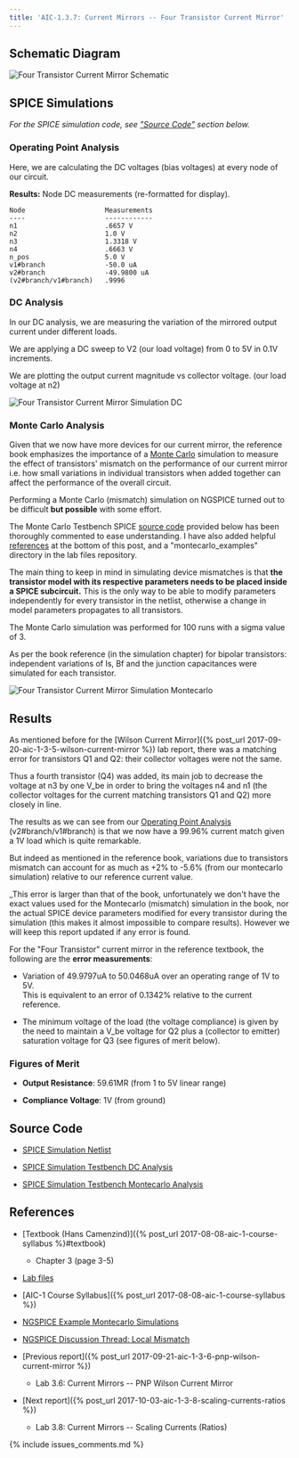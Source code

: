 ```yaml
---
title: 'AIC-1.3.7: Current Mirrors -- Four Transistor Current Mirror'
---
```


## Schematic Diagram 

![Four Transistor Current Mirror Schematic](/linked_files/2017-09-28-aic-1-3-7-four-transistor-current-mirror_1.svg)

## SPICE Simulations 

_For the SPICE simulation code, see ["Source Code"](#source-code) section below._

### Operating Point Analysis 

Here, we are calculating the DC voltages (bias voltages) at every node of our
circuit.

**Results:** Node DC measurements (re-formatted for display). 

~~~
Node                    Measurements
----                    ------------
n1                      .6657 V
n2                      1.0 V
n3                      1.3318 V
n4                      .6663 V
n_pos                   5.0 V
v1#branch               -50.0 uA
v2#branch               -49.9800 uA
(v2#branch/v1#branch)   .9996
~~~

### DC Analysis 

In our DC analysis, we are measuring the variation of the mirrored output current 
under different loads.

We are applying a DC sweep to V2 (our load voltage) from 0 to 5V in 0.1V 
increments. 

We are plotting the output current magnitude vs collector voltage. 
(our load voltage at n2)

![Four Transistor Current Mirror Simulation DC](/linked_files/2017-09-28-aic-1-3-7-four-transistor-current-mirror_2.svg)

### Monte Carlo Analysis

Given that we now have more devices for our current mirror, the reference book
emphasizes the importance of a [Monte Carlo](https://en.wikipedia.org/wiki/Monte_Carlo_method#Engineering) 
simulation to measure the effect of transistors' mismatch on the performance of
our current mirror i.e. how small variations in individual transistors when
added together can affect the performance of the overall circuit.

Performing a Monte Carlo (mismatch) simulation on NGSPICE turned out to be 
difficult **but possible** with some effort.

The Monte Carlo Testbench SPICE [source code](#source-code) provided below has
been thoroughly commented to ease understanding. I have also added helpful 
[references](#references) at the bottom of this post, and a "montecarlo\_examples" 
directory in the lab files repository.

The main thing to keep in mind in simulating device mismatches is that 
**the transistor model with its respective parameters needs to be placed
inside a SPICE subcircuit.** This is the only way to be able to modify
parameters independently for every transistor in the netlist, otherwise a change
in model parameters propagates to all transistors.

The Monte Carlo simulation was performed for 100 runs with a sigma value of 3.

As per the book reference (in the simulation chapter) for bipolar transistors:
independent variations of Is, Bf and the junction capacitances were simulated
for each transistor.

![Four Transistor Current Mirror Simulation Montecarlo](/linked_files/2017-09-28-aic-1-3-7-four-transistor-current-mirror_3.svg)

## Results

As mentioned before for the [Wilson Current Mirror]({% post_url 2017-09-20-aic-1-3-5-wilson-current-mirror %})
lab report, there was a matching error for transistors Q1 and Q2: their
collector voltages were not the same.

Thus a fourth transistor (Q4) was added, its main job to decrease the voltage
at n3 by one V_be in order to bring the voltages n4 and n1 (the collector
voltages for the current matching transistors Q1 and Q2) more closely in line.

The results as we can see from our [Operating Point Analysis](#operating-point-analysis) 
(v2#branch/v1#branch) is that we now have a 99.96% current match given a 1V load
which is quite remarkable.

But indeed as mentioned in the reference book, variations due to transistors
mismatch can account for as much as +2% to -5.6% (from our montecarlo simulation) 
relative to our reference current value.

_This error is larger than that of the book, unfortunately we don't have the
exact values used for the Montecarlo (mismatch) simulation in the book, nor the
actual SPICE device parameters modified for every transistor during the
simulation (this makes it almost impossible to compare results). However we
will keep this report updated if any error is found. 

For the "Four Transistor" current mirror in the reference textbook, the
following are the **error measurements**: 

* Variation of 49.9797uA to 50.0468uA over an operating range of 1V to 5V.  
    This is equivalent to an error of 0.1342% relative to the current reference.

* The minimum voltage of the load (the voltage compliance) is given by the need
    to maintain a V_be voltage for Q2 plus a (collector to emitter) saturation
    voltage for Q3 (see figures of merit below).

### Figures of Merit

* **Output Resistance**: 59.61MR (from 1 to 5V linear range)

* **Compliance Voltage**: 1V (from ground)

## Source Code

* [SPICE Simulation Netlist](https://github.com/camilotejeiro/aic_1_lab/blob/master/lab_assignments/3_current_mirrors/7_four_transistor_current_mirror/four_transistor_current_mirror_simulation_netlist.spice)

* [SPICE Simulation Testbench DC Analysis](https://github.com/camilotejeiro/aic_1_lab/blob/master/lab_assignments/3_current_mirrors/7_four_transistor_current_mirror/four_transistor_current_mirror_simulation_testbench_dc.spice)

* [SPICE Simulation Testbench Montecarlo Analysis](https://github.com/camilotejeiro/aic_1_lab/blob/master/lab_assignments/3_current_mirrors/7_four_transistor_current_mirror/four_transistor_current_mirror_simulation_testbench_montecarlo.spice)

## References

* [Textbook (Hans Camenzind)]({% post_url 2017-08-08-aic-1-course-syllabus %}#textbook) 
    + Chapter 3 (page 3-5) 

* [Lab files](https://github.com/camilotejeiro/aic_1_lab/tree/master/lab_assignments/3_current_mirrors/7_four_transistor_current_mirror)

* [AIC-1 Course Syllabus]({% post_url 2017-08-08-aic-1-course-syllabus %})

* [NGSPICE Example Montecarlo Simulations](https://github.com/camilotejeiro/aic_1_lab/tree/master/ngspice_examples/montecarlo)

* [NGSPICE Discussion Thread: Local Mismatch](https://sourceforge.net/p/ngspice/discussion/133842/thread/5d3537b2)

* [Previous report]({% post_url 2017-09-21-aic-1-3-6-pnp-wilson-current-mirror %})
    + Lab 3.6: Current Mirrors -- PNP Wilson Current Mirror 

* [Next report]({% post_url 2017-10-03-aic-1-3-8-scaling-currents-ratios %})
    + Lab 3.8: Current Mirrors -- Scaling Currents (Ratios)

{% include issues_comments.md %}
